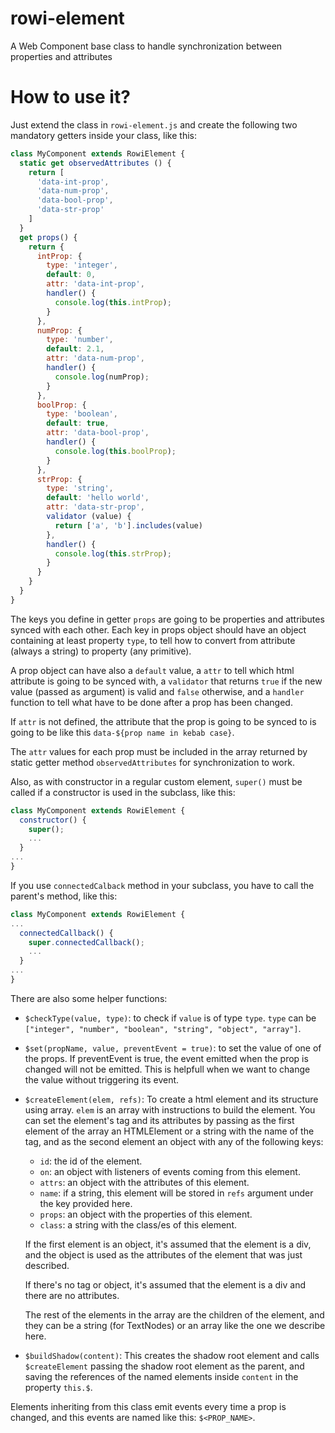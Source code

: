 # rowi-element
A Web Component base class to handle synchronization between properties and attributes

# How to use it?
Just extend the class in `rowi-element.js` and create the following two mandatory getters inside your class, like this:

```js
class MyComponent extends RowiElement {
  static get observedAttributes () {
    return [
      'data-int-prop',
      'data-num-prop',
      'data-bool-prop',
      'data-str-prop'
    ]
  }
  get props() {
    return {
      intProp: {
        type: 'integer',
        default: 0,
        attr: 'data-int-prop',
        handler() {
          console.log(this.intProp);
        }
      },
      numProp: {
        type: 'number',
        default: 2.1,
        attr: 'data-num-prop',
        handler() {
          console.log(numProp);
        }
      },
      boolProp: {
        type: 'boolean',
        default: true,
        attr: 'data-bool-prop',
        handler() {
          console.log(this.boolProp);
        }
      },
      strProp: {
        type: 'string',
        default: 'hello world',
        attr: 'data-str-prop',
        validator (value) {
          return ['a', 'b'].includes(value)
        },
        handler() {
          console.log(this.strProp);
        }
      }
    }
  }
}
```

The keys you define in getter `props` are going to be properties and attributes synced with each other. Each key in props object should have an object containing at least property `type`, to tell how to convert from attribute (always a string) to property (any primitive).

A prop object can have also a `default` value, a `attr` to tell which html attribute is going to be synced with, a `validator` that returns `true` if the new value (passed as argument) is valid and `false` otherwise, and a `handler` function to tell what have to be done after a prop has been changed.

If `attr` is not defined, the attribute that the prop is going to be synced to is going to be like this `data-${prop name in kebab case}`.

The `attr` values for each prop must be included in the array returned by static getter method `observedAttributes` for synchronization to work.

Also, as with constructor in a regular custom element, `super()` must be called if a constructor is used in the subclass, like this:

```js
class MyComponent extends RowiElement {
  constructor() {
    super();
    ...
  }
...
}
```

If you use `connectedCalback` method in your subclass, you have to call the parent's method, like this:

```js
class MyComponent extends RowiElement {
...
  connectedCallback() {
    super.connectedCallback();
    ...
  }
...
}
```

There are also some helper functions:

- `$checkType(value, type)`: to check if `value` is of type `type`. `type` can be `["integer", "number", "boolean", "string", "object", "array"]`.

- `$set(propName, value, preventEvent = true)`: to set the value of one of the props. If preventEvent is true, the event emitted when the prop is changed will not be emitted. This is helpfull when we want to change the value without triggering its event.

- `$createElement(elem, refs)`: To create a html element and its structure using array. `elem` is an array with instructions to build the element. You can set the element's tag and its attributes by passing as the first element of the array an HTMLElement or a string with the name of the tag, and as the second element an object with any of the following keys:
  - `id`: the id of the element.
  - `on`: an object with listeners of events coming from this element.
  - `attrs`: an object with the attributes of this element.
  - `name`: if a string, this element will be stored in `refs` argument under the key provided here.
  - `props`: an object with the properties of this element. 
  - `class`: a string with the class/es of this element.

  If the first element is an object, it's assumed that the element is a div, and the object is used as the attributes of the element that was just described.

  If there's no tag or object, it's assumed that the element is a div and there are no attributes.
  
  The rest of the elements in the array are the children of the element, and they can be a string (for TextNodes) or an array like the one we describe here.

- `$buildShadow(content)`: This creates the shadow root element and calls `$createElement` passing the shadow root element as the parent, and saving the references of the named elements inside `content` in the property `this.$`.

Elements inheriting from this class emit events every time a prop is changed, and this events are named like this: `$<PROP_NAME>`.